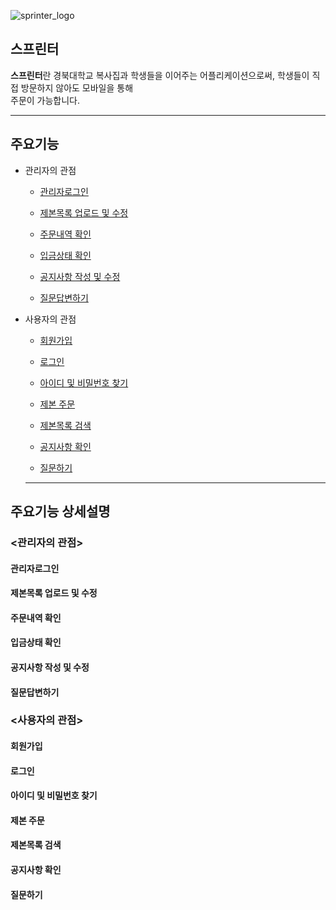 ![sprinter_logo](https://user-images.githubusercontent.com/48755699/80277519-67ea3580-872a-11ea-8ca7-a2d57ae62e2f.jpg)

## 스프린터

**스프린터**란 경북대학교 복사집과 학생들을 이어주는 어플리케이션으로써, 학생들이 직접 방문하지 않아도 모바일을 통해       
주문이 가능합니다.

---


## 주요기능

* 관리자의 관점
  
  * [관리자로그인](#관리자로그인)
  
  * [제본목록 업로드 및 수정](#제본목록-업로드-및-수정)
  * [주문내역 확인](#주문내역-확인)
  * [입금상태 확인](#입금상태-확인)
  * [공지사항 작성 및 수정](#공지사항-작성-및-수정)
  * [질문답변하기](#질문답변하기)
  
  
  
* 사용자의 관점

  * [회원가입](#회원가입)
  
  * [로그인](#로그인)
  * [아이디 및 비밀번호 찾기](#아이디-및-비밀번호-찾기)
  * [제본 주문](#제본-주문)
  * [제본목록 검색](#제본목록-검색)
  * [공지사항 확인](#공지사항-확인)
  * [질문하기](#질문하기)
  
  ---
  
## 주요기능 상세설명
  
### <관리자의 관점>
#### 관리자로그인
#### 제본목록 업로드 및 수정
#### 주문내역 확인
#### 입금상태 확인
#### 공지사항 작성 및 수정
#### 질문답변하기

### <사용자의 관점>
#### 회원가입
#### 로그인
#### 아이디 및 비밀번호 찾기
#### 제본 주문
#### 제본목록 검색
#### 공지사항 확인
#### 질문하기

